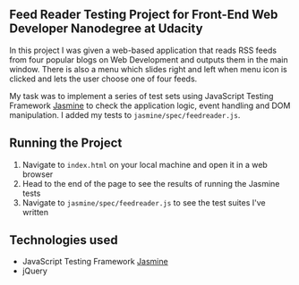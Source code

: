 ## Feed Reader Testing Project for Front-End Web Developer Nanodegree at Udacity

In this project I was given a web-based application that reads RSS feeds from four popular blogs on Web Development and outputs them in the main window. There is also a menu which slides right and left when menu icon is clicked and lets the user choose one of four feeds.

My task was to implement a series of test sets using JavaScript Testing Framework [Jasmine](http://jasmine.github.io/) to check the application logic, event handling and DOM manipulation. I added my tests to `jasmine/spec/feedreader.js`.

## Running the Project

1. Navigate to `index.html` on your local machine and open it in a web browser
2. Head to the end of the page to see the results of running the Jasmine tests
3. Navigate to `jasmine/spec/feedreader.js` to see the test suites I've written

## Technologies used

* JavaScript Testing Framework [Jasmine](http://jasmine.github.io/)
* jQuery